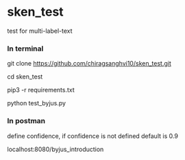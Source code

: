 # sken_test
test for multi-label-text

### In terminal

git clone https://github.com/chiragsanghvi10/sken_test.git

cd sken_test

pip3 -r requirements.txt

python test_byjus.py


### In postman

define confidence, if confidence is not defined default is 0.9

localhost:8080/byjus_introduction
